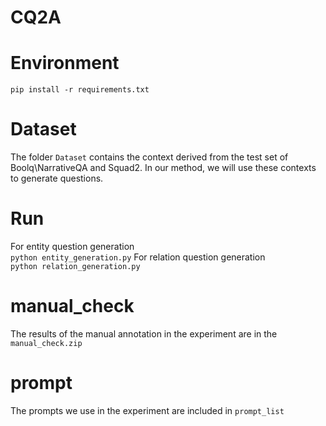 # CQ2A
# Environment
`pip install -r requirements.txt`
# Dataset
The folder `Dataset` contains the context derived from the test set of Boolq\NarrativeQA and Squad2. In our method, we will use these contexts to generate questions.
# Run
For entity question generation  
`python entity_generation.py`
For relation question generation  
`python relation_generation.py`
# manual_check
The results of the manual annotation in the experiment are in the `manual_check.zip`
# prompt
The prompts we use in the experiment are included in `prompt_list`
